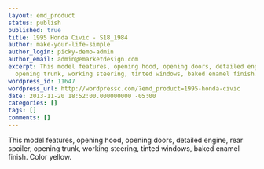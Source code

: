 ```yaml
---
layout: emd_product
status: publish
published: true
title: 1995 Honda Civic - S18_1984
author: make-your-life-simple
author_login: picky-demo-admin
author_email: admin@emarketdesign.com
excerpt: This model features, opening hood, opening doors, detailed engine, rear spoiler,
  opening trunk, working steering, tinted windows, baked enamel finish. Color yellow.
wordpress_id: 11647
wordpress_url: http://wordpressc.com/?emd_product=1995-honda-civic
date: 2013-11-20 18:52:00.000000000 -05:00
categories: []
tags: []
comments: []
---
```

This model features, opening hood, opening doors, detailed engine, rear spoiler, opening trunk, working steering, tinted windows, baked enamel finish. Color yellow.
